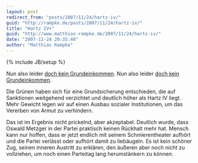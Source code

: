 ```yaml
---
layout: post
redirect_from: "posts/2007/11/24/hartz-iv/"
guid: "http://rampke.de/posts/2007/11/24/hartz-iv/"
title: "Hartz IV+"
guid: "http://www.matthias-rampke.de/2007/11/24/hartz-iv/"
date: "2007-11-24 20:35:40"
author: "Matthias Rampke"
---
```

{% include JB/setup %}

Nun also leider <a href="http://www.tagesschau.de/inland/gruene52.html">doch kein Grundeinkommen</a>.
Nun also leider <a href="http://www.tagesschau.de/inland/gruene52.html">doch kein Grundeinkommen</a>.

Die Gr&uuml;nen haben sich f&uuml;r eine Grundsicherung entschieden, die auf Sanktionen weitgehend verzichtet und deutlich h&ouml;her als Hartz&nbsp;IV liegt. Mehr Gewicht legen wir auf einen Ausbau sozialer Institutionen, um das Vererben von Armut zu verhindern.

Das ist im Ergebnis nicht prickelnd, aber akzeptabel. Deutlich wurde, dass Oswald Metzger in der Partei praktisch keinen R&uuml;ckhalt mehr hat. Mensch kann nur hoffen, dass er jetzt endlich mit seinem Schmierentheater aufh&ouml;rt und die Partei verl&auml;sst oder aufh&ouml;rt damit zu lieb&auml;ugeln. Es ist kein sch&ouml;ner Zug, seinen inneren Austritt zu erkl&auml;ren, den &auml;u&szlig;eren aber noch nicht zu vollziehen, um noch einen Parteitag lang herumst&auml;nkern zu k&ouml;nnen.

